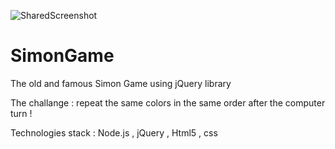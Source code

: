 
![SharedScreenshot](https://user-images.githubusercontent.com/69619783/201053855-5c474d62-ab03-4a1a-b83a-3c008ecd63ee.jpg)




# SimonGame
The old and famous Simon Game using jQuery library

The challange : repeat the same colors in  the same order after the computer turn !

Technologies stack : Node.js , jQuery , Html5 , css
